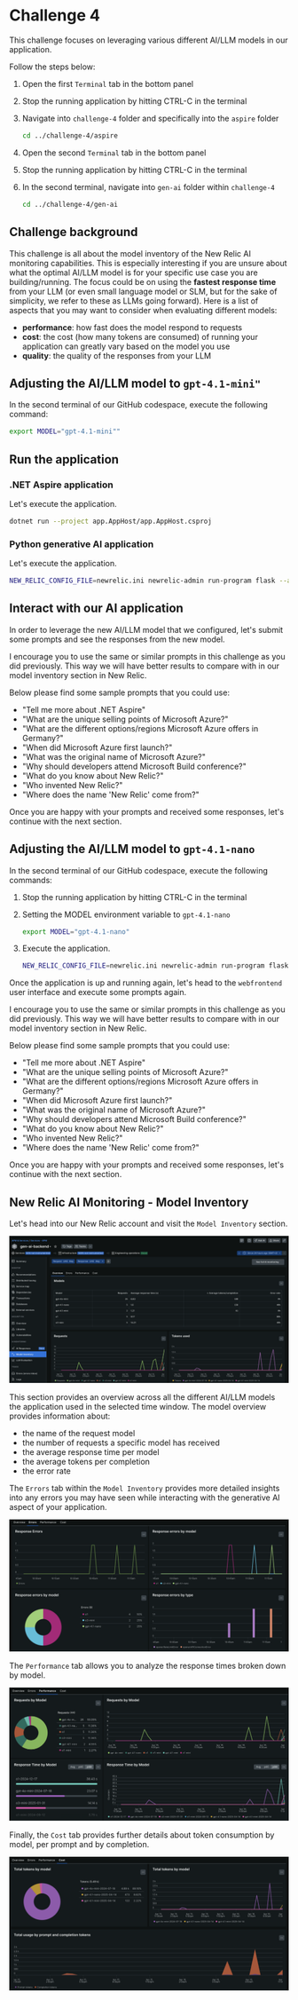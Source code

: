 # Challenge 4

This challenge focuses on leveraging various different AI/LLM models in our application.

Follow the steps below:

1. Open the first `Terminal` tab in the bottom panel

2. Stop the running application by hitting CTRL-C in the terminal

3. Navigate into `challenge-4` folder and specifically into the `aspire` folder

    ```bash
    cd ../challenge-4/aspire
    ```

4. Open the second `Terminal` tab in the bottom panel

5. Stop the running application by hitting CTRL-C in the terminal

6. In the second terminal, navigate into `gen-ai` folder within `challenge-4`

    ```bash
    cd ../challenge-4/gen-ai
    ```

## Challenge background

This challenge is all about the model inventory of the New Relic AI monitoring capabilities. This is especially interesting if you are unsure about what the optimal AI/LLM model is for your specific use case you are building/running. The focus could be on using the **fastest response time** from your LLM (or even small language model or SLM, but for the sake of simplicity, we refer to these as LLMs going forward). Here is a list of aspects that you may want to consider when evaluating different models:

- **performance**: how fast does the model respond to requests
- **cost**: the cost (how many tokens are consumed) of running your application can greatly vary based on the model you use
- **quality**: the quality of the responses from your LLM

## Adjusting the AI/LLM model to `gpt-4.1-mini"`

In the second terminal of our GitHub codespace, execute the following command:

```bash
export MODEL="gpt-4.1-mini""
```

## Run the application

### .NET Aspire application

Let's execute the application.

```bash
dotnet run --project app.AppHost/app.AppHost.csproj
```

### Python generative AI application

Let's execute the application.

```bash
NEW_RELIC_CONFIG_FILE=newrelic.ini newrelic-admin run-program flask --app app.py run --host 0.0.0.0 --port 5004
```

## Interact with our AI application

In order to leverage the new AI/LLM model that we configured, let's submit some prompts and see the responses from the new model.

I encourage you to use the same or similar prompts in this challenge as you did previously. This way we will have better results to compare with in our model inventory section in New Relic.

Below please find some sample prompts that you could use:

- "Tell me more about .NET Aspire"
- "What are the unique selling points of Microsoft Azure?"
- "What are the different options/regions Microsoft Azure offers in Germany?"
- "When did Microsoft Azure first launch?"
- "What was the original name of Microsoft Azure?"
- "Why should developers attend Microsoft Build conference?"
- "What do you know about New Relic?"
- "Who invented New Relic?"
- "Where does the name 'New Relic' come from?"

Once you are happy with your prompts and received some responses, let's continue with the next section.

## Adjusting the AI/LLM model to `gpt-4.1-nano`

In the second terminal of our GitHub codespace, execute the following commands:

1. Stop the running application by hitting CTRL-C in the terminal

2. Setting the MODEL environment variable to `gpt-4.1-nano`

    ```bash
    export MODEL="gpt-4.1-nano"
    ```

3. Execute the application.

    ```bash
    NEW_RELIC_CONFIG_FILE=newrelic.ini newrelic-admin run-program flask --app app.py run --host 0.0.0.0 --port 5004
    ```

Once the application is up and running again, let's head to the `webfrontend` user interface and execute some prompts again.

I encourage you to use the same or similar prompts in this challenge as you did previously. This way we will have better results to compare with in our model inventory section in New Relic.

Below please find some sample prompts that you could use:

- "Tell me more about .NET Aspire"
- "What are the unique selling points of Microsoft Azure?"
- "What are the different options/regions Microsoft Azure offers in Germany?"
- "When did Microsoft Azure first launch?"
- "What was the original name of Microsoft Azure?"
- "Why should developers attend Microsoft Build conference?"
- "What do you know about New Relic?"
- "Who invented New Relic?"
- "Where does the name 'New Relic' come from?"

Once you are happy with your prompts and received some responses, let's continue with the next section.

## New Relic AI Monitoring - Model Inventory

Let's head into our New Relic account and visit the `Model Inventory` section.

![New Relic gen-ai backend AI monitoring inventory](./assets/new-relic-gen-ai-backend-ai-monitoring-inventory.png)

This section provides an overview across all the different AI/LLM models the application used in the selected time window. The model overview provides information about:

- the name of the request model
- the number of requests a specific model has received
- the average response time per model
- the average tokens per completion
- the error rate

The `Errors` tab within the `Model Inventory` provides more detailed insights into any errors you may have seen while interacting with the generative AI aspect of your application.

![New Relic gen-ai backend AI monitoring inventory errors](./assets/new-relic-gen-ai-backend-ai-monitoring-inventory-errors.png)

The `Performance` tab allows you to analyze the response times broken down by model.

![New Relic gen-ai backend AI monitoring inventory performance](./assets/new-relic-gen-ai-backend-ai-monitoring-inventory-perf.png)

Finally, the `Cost` tab provides further details about token consumption by model, per prompt and by completion.

![New Relic gen-ai backend AI monitoring inventory cost](./assets/new-relic-gen-ai-backend-ai-monitoring-inventory-cost.png)
